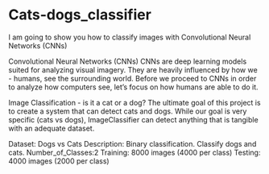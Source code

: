 # Cats-dogs_classifier

I am going to show you how to classify images with Convolutional Neural Networks (CNNs)


Convolutional Neural Networks (CNNs)
CNNs are deep learning models suited for analyzing visual imagery. 
They are heavily influenced by how we - humans, see the surrounding world. 
Before we proceed to CNNs in order to analyze how computers see, let’s focus on how humans are able to do it.

Image Classification - is it a cat or a dog?
The ultimate goal of this project is to create a system that can detect cats and dogs. 
While our goal is very specific (cats vs dogs), ImageClassifier can detect anything that is tangible with an adequate dataset.

Dataset: Dogs vs Cats
Description: Binary classification. Classify dogs and cats.
Number_of_Classes:2
Training: 8000 images (4000 per class)
Testing: 4000 images (2000 per class)
